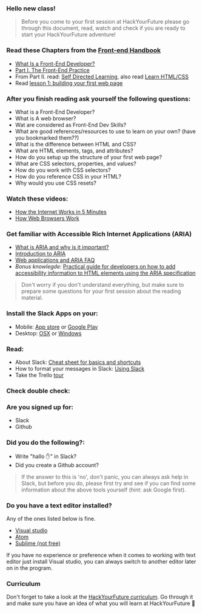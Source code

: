 ### Hello new class!

>Before you come to your first session at HackYourFuture please go through this document, read, watch and check if you are ready to start your HackYourFuture adventure!

### Read these Chapters from the [Front-end Handbook](https://www.frontendhandbook.com)
 * [What Is a Front-End Developer?](https://frontendmasters.com/books/front-end-handbook/2017/what-is-a-FD.html)
 * [Part I. The Front-End Practice](https://frontendmasters.com/books/front-end-handbook/2017/practice.html)
 * From Part II. read: [Self Directed Learning](https://www.frontendhandbook.com/learning/self-direct-learning.html), also read [Learn HTML/CSS](https://frontendmasters.com/books/front-end-handbook/2017/learning/html-css.html)
 * Read [lesson 1: building your first web page](http://learn.shayhowe.com/html-css/building-your-first-web-page/)

### After you finish reading ask yourself the following questions:
 * What is a Front-End Developer?
 * What is A web browser?
 * Wat are considered as Front-End Dev Skills?
 * What are good references/resources to use to learn on your own? (have you bookmarked them??)
 * What is the difference between HTML and CSS?
 * What are HTML elements, tags, and attributes?
 * How do you setup up the structure of your first web page?
 * What are CSS selectors, properties, and values?
 * How do you work with CSS selectors?
 * How do you reference CSS in your HTML?
 * Why would you use CSS resets?

### Watch these videos:
 * <a href="https://www.youtube.com/watch?v=7_LPdttKXPc" target="_blank">How the Internet Works in 5 Minutes</a>
 * <a href="https://www.youtube.com/watch?v=WjDrMKZWCt0" target="_blank">How Web Browsers Work</a>

### Get familiar with Accessible Rich Internet Applications (ARIA)
 * [What is ARIA and why is it important?](https://www.youtube.com/watch?v=HtTyRajRuyY)
 * [Introduction to ARIA](https://www.youtube.com/watch?v=g9Qff0b-lHk&t=4s)
 * [Web applications and ARIA FAQ](https://developer.mozilla.org/en-US/docs/Web/Accessibility/ARIA/Web_applications_and_ARIA_FAQ)
 * _Bonus knowlegde:_ [Practical guide for developers on how to add accessibility information to HTML elements using the ARIA specification](https://w3c.github.io/using-aria/)

>Don't worry if you don't understand everything, but make sure to prepare some questions for your first session about the reading material.

### Install the Slack Apps on your:
- Mobile: [App store](https://itunes.apple.com/nl/app/slack/id803453959?mt=12) or [Google Play](https://play.google.com/store/apps/details?id=com.Slack&hl=nl)
- Desktop: [OSX](https://slack.com/downloads/osx) or [Windows](https://slack.com/downloads/windows)

### Read:
- About Slack: [Cheat sheet for basics and shortcuts](https://get.slack.help/hc/en-us/articles/217626358-Cheat-sheet-for-basics-and-shortcuts)
- How to format your messages in Slack: [Using Slack](https://get.slack.help/hc/en-us/articles/202288908-Format-your-messages)
- Take the Trello [tour](https://trello.com/tour)

### Check double check:

### Are you signed up for:

- Slack
- Github

### Did you do the following?:

- Write "hallo :hand:" in Slack?
- Did you create a Github account?

>If the answer to this is 'no', don't panic, you can always ask help in Slack, but before you do, please first try and see if you can find some information about the above tools yourself (hint: ask Google first).

### Do you have a text editor installed?

Any of the ones listed below is fine.
- [Visual studio](https://code.visualstudio.com/)
- [Atom](https://atom.io/)
- [Sublime (not free)](https://www.sublimetext.com/)

If you have no experience or preference when it comes to working with text editor just install Visual studio, you can always switch to another editor later on in the program.

### Curriculum
Don't forget to take a look at the [HackYourFuture curriculum](https://github.com/HackYourFuture/curriculum). Go through it and make sure you have an idea of what you will learn at HackYourFuture :muscle:
